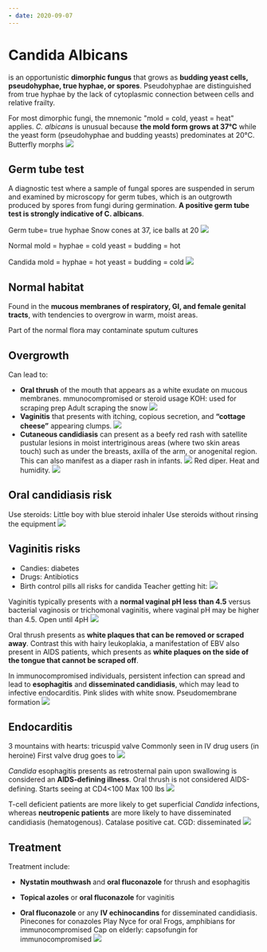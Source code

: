 ```yaml
---
- date: 2020-09-07
---
```


# Candida Albicans

<!-- Candida albicans morphology -->

is an opportunistic **dimorphic fungus** that grows as **budding yeast cells, pseudohyphae, true hyphae, or spores**. Pseudohyphae are distinguished from true hyphae by the lack of cytoplasmic connection between cells and relative frailty.

For most dimorphic fungi, the mnemonic "mold = cold, yeast = heat" applies. _C. albicans_ is unusual because **the mold form grows at 37°C** while the yeast form (pseudohyphae and budding yeasts) predominates at 20°C.
Butterfly morphs
![](https://photos.thisispiggy.com/file/wikiFiles/fRqO7W5.jpg)

## Germ tube test

<!-- A germ tube test is -->

A diagnostic test where a sample of fungal spores are suspended in serum and examined by microscopy for germ tubes, which is an outgrowth produced by spores from fungi during germination. **A positive germ tube test is strongly indicative of C. albicans**.

Germ tube= true hyphae
Snow cones at 37, ice balls at 20
![](https://photos.thisispiggy.com/file/wikiFiles/f4AGhp6.jpg)

<!-- Mold cold, heat yeast and candida, explain -->

Normal
mold = hyphae = cold
yeast = budding = hot

Candida
mold = hyphae = hot
yeast = budding = cold
![](https://photos.thisispiggy.com/file/wikiFiles/gkKvVjW.jpg)

## Normal habitat

<!-- C. albicans normally found -->

Found in the **mucous membranes of respiratory, GI, and female genital tracts**, with tendencies to overgrow in warm, moist areas.

Part of the normal flora
may contaminate sputum cultures

## Overgrowth

<!-- C. albicans overgrowth symptoms -->

Can lead to:

- **Oral thrush** of the mouth that appears as a white exudate on mucous membranes.
  mmunocompromised or steroid usage
  KOH: used for scraping prep
  Adult scraping the snow
  ![](https://photos.thisispiggy.com/file/wikiFiles/fRqO7W5.jpg)
- **Vaginitis** that presents with itching, copious secretion, and **“cottage cheese”** appearing clumps.
  ![](https://photos.thisispiggy.com/file/wikiFiles/2XG7CLR.jpg)
- **Cutaneous candidiasis** can present as a beefy red rash with satellite pustular lesions in moist intertriginous areas (where two skin areas touch) such as under the breasts, axilla of the arm, or anogenital region. This can also manifest as a diaper rash in infants.
  ![](https://photos.thisispiggy.com/file/wikiFiles/U2T56Hx.jpg)
  Red diper. Heat and humidity.
  ![](https://photos.thisispiggy.com/file/wikiFiles/fRqO7W5.jpg)

## Oral candidiasis risk

<!-- oral candidiasis risk -->

Use steroids: Little boy with blue steroid inhaler
Use steroids without rinsing the equipment
![](https://photos.thisispiggy.com/file/wikiFiles/fRqO7W5.jpg)

## Vaginitis risks

<!-- Candida vaginitis risks -->

- Candies: diabetes
- Drugs: Antibiotics
- Birth control pills all risks for candida
  Teacher getting hit:
  ![](https://photos.thisispiggy.com/file/wikiFiles/fRqO7W5.jpg)

<!-- Candida vaginitis pH -->

Vaginitis typically presents with a **normal vaginal pH less than 4.5** versus bacterial vaginosis or trichomonal vaginitis, where vaginal pH may be higher than 4.5.
Open until 4pH
![](https://photos.thisispiggy.com/file/wikiFiles/fRqO7W5.jpg)

<!-- Candida oral thrus vs leukoplakia -->

Oral thrush presents as **white plaques that can be removed or scraped away**. Contrast this with hairy leukoplakia, a manifestation of EBV also present in AIDS patients, which presents as **white plaques on the side of the tongue that cannot be scraped off**.

<!-- Candida in immunocompromised symptoms -->

In immunocompromised individuals, persistent infection can spread and lead to **esophagitis** and **disseminated candidiasis**, which may lead to infective endocarditis.
Pink slides with white snow. Pseudomembrane formation
![](https://photos.thisispiggy.com/file/wikiFiles/fRqO7W5.jpg)

## Endocarditis

<!-- Candida endocarditis cause and location -->

3 mountains with hearts: tricuspid valve
Commonly seen in IV drug users (in heroine)
First valve drug goes to
![](https://photos.thisispiggy.com/file/wikiFiles/fRqO7W5.jpg)

<!-- AIDS defining candida disease, what CD4 count -->

_Candida_ esophagitis presents as retrosternal pain upon swallowing is considered an **AIDS-defining illness**. Oral thrush is not considered AIDS-defining.
Starts seeing at CD4<100
Max 100 lbs
![](https://photos.thisispiggy.com/file/wikiFiles/fRqO7W5.jpg)

<!-- superficial candida vs disseminated cause -->

T-cell deficient patients are more likely to get superficial _Candida_ infections, whereas **neutropenic patients** are more likely to have disseminated candidiasis (hematogenous).
Catalase positive cat. CGD: disseminated
![](https://photos.thisispiggy.com/file/wikiFiles/fRqO7W5.jpg)

## Treatment

<!-- Candida albicans treatment -->

Treatment include:

- **Nystatin mouthwash** and **oral fluconazole** for thrush and esophagitis

- **Topical azoles** or **oral fluconazole** for vaginitis

- **Oral fluconazole** or any **IV echinocandins** for disseminated candidiasis.
  Pinecones for conazoles
  Play Nyce for oral
  Frogs, amphibians for immunocompromised
  Cap on elderly: capsofungin for immunocompromised
  ![](https://photos.thisispiggy.com/file/wikiFiles/fRqO7W5.jpg)
